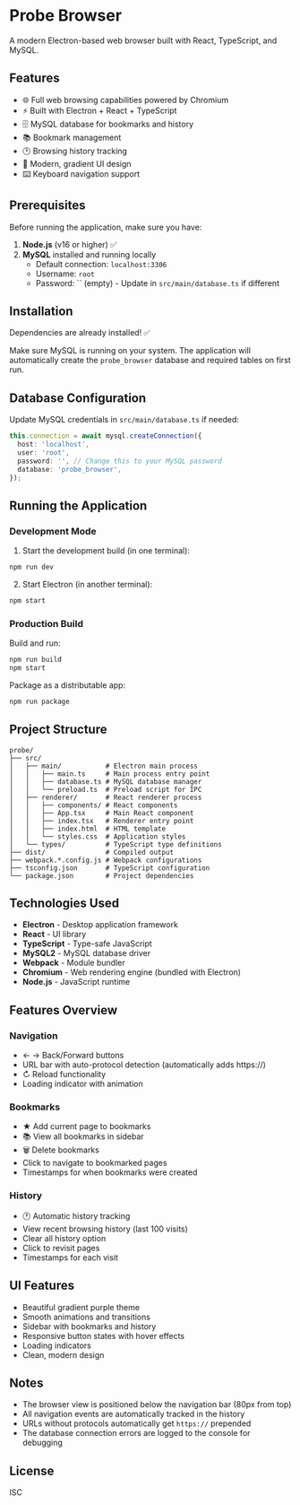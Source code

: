 # Probe Browser

A modern Electron-based web browser built with React, TypeScript, and MySQL.

## Features

- 🌐 Full web browsing capabilities powered by Chromium
- ⚡ Built with Electron + React + TypeScript
- 🗄️ MySQL database for bookmarks and history
- 📚 Bookmark management
- 🕐 Browsing history tracking
- 🎨 Modern, gradient UI design
- ⌨️ Keyboard navigation support

## Prerequisites

Before running the application, make sure you have:

1. **Node.js** (v16 or higher) ✅
2. **MySQL** installed and running locally
   - Default connection: `localhost:3306`
   - Username: `root`
   - Password: `` (empty) - Update in `src/main/database.ts` if different

## Installation

Dependencies are already installed! ✅

Make sure MySQL is running on your system. The application will automatically create the `probe_browser` database and required tables on first run.

## Database Configuration

Update MySQL credentials in `src/main/database.ts` if needed:

```typescript
this.connection = await mysql.createConnection({
  host: 'localhost',
  user: 'root',
  password: '', // Change this to your MySQL password
  database: 'probe_browser',
});
```

## Running the Application

### Development Mode

1. Start the development build (in one terminal):
```bash
npm run dev
```

2. Start Electron (in another terminal):
```bash
npm start
```

### Production Build

Build and run:
```bash
npm run build
npm start
```

Package as a distributable app:
```bash
npm run package
```

## Project Structure

```
probe/
├── src/
│   ├── main/           # Electron main process
│   │   ├── main.ts     # Main process entry point
│   │   ├── database.ts # MySQL database manager
│   │   └── preload.ts  # Preload script for IPC
│   ├── renderer/       # React renderer process
│   │   ├── components/ # React components
│   │   ├── App.tsx     # Main React component
│   │   ├── index.tsx   # Renderer entry point
│   │   ├── index.html  # HTML template
│   │   └── styles.css  # Application styles
│   └── types/          # TypeScript type definitions
├── dist/               # Compiled output
├── webpack.*.config.js # Webpack configurations
├── tsconfig.json       # TypeScript configuration
└── package.json        # Project dependencies
```

## Technologies Used

- **Electron** - Desktop application framework
- **React** - UI library
- **TypeScript** - Type-safe JavaScript
- **MySQL2** - MySQL database driver
- **Webpack** - Module bundler
- **Chromium** - Web rendering engine (bundled with Electron)
- **Node.js** - JavaScript runtime

## Features Overview

### Navigation
- ← → Back/Forward buttons
- URL bar with auto-protocol detection (automatically adds https://)
- ↻ Reload functionality
- Loading indicator with animation

### Bookmarks
- ★ Add current page to bookmarks
- 📚 View all bookmarks in sidebar
- 🗑️ Delete bookmarks
- Click to navigate to bookmarked pages
- Timestamps for when bookmarks were created

### History
- 🕐 Automatic history tracking
- View recent browsing history (last 100 visits)
- Clear all history option
- Click to revisit pages
- Timestamps for each visit

## UI Features

- Beautiful gradient purple theme
- Smooth animations and transitions
- Sidebar with bookmarks and history
- Responsive button states with hover effects
- Loading indicators
- Clean, modern design

## Notes

- The browser view is positioned below the navigation bar (80px from top)
- All navigation events are automatically tracked in the history
- URLs without protocols automatically get `https://` prepended
- The database connection errors are logged to the console for debugging

## License

ISC
